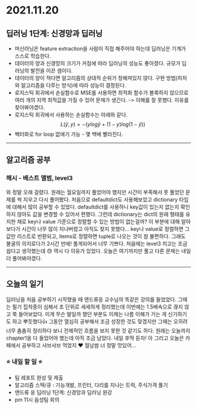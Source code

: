 2021.11.20
=====
딥러닝 1단계: 신경망과 딥러닝
-----
- 머신러닝은 feature extraction을 사람이 직접 해주어야 하는데 딥러닝은 기계가 스스로 학습한다.
- 데이터의 양과 신경망의 크기가 커짐에 따라 딥러닝의 성능도 좋아졌다. 규모가 딥러닝의 발전을 이끈 셈이다.
- 데이터의 양이 적다면 알고리즘의 상대적 순위가 정해져있지 않다. 구현 방법(피처와 알고리즘을 다루는 방식)에 따라 성능이 결정된다.
- 로지스틱 회귀에서 손실함수로 MSE를 사용하면 최적화 함수가 볼록하지 않으므로 여러 개의 지역 최적값을 가질 수 있어 문제가 생긴다. -> 이해를 잘 못했다. 이유를 찾아봐야겠다.
- 로지스틱 회귀에서 사용하는 손실함수는 아래와 같다.
$$
 L(\hat{y},y)=−(ylog\hat{y}+(1−y)log(1−\hat{y})) 
$$
- 벡터화로 for loop 없애기 가능 - 몇 백배 빨라진다.
  
***

알고리즘 공부
----
### 해시 - 베스트 앨범, level3
와 정말 오래 걸렸다. 원래는 월요일까지 풀었어야 했지만 시간이 부족해서 못 풀었던 문제를 싹 지우고 다시 풀어봤다. 처음으로 defaultdict도 사용해보았고 dictionary 타입에 대해서 많이 공부할 수 있었다. defaultdict를 사용하니 key값이 있는지 없는지 확인하지 않아도 값을 변경할 수 있어서 편했다. 그런데 dictionary는 dict의 원래 형태를 유지한 채로 key나 value 기준으로 정렬할 수 있는 방법이 없는걸까? 이 부분에 대해 알아보다가 시간이 너무 많이 지나버렸고 아직도 찾지 못했다... key나 value로 정렬하면 그 값만 리스트로 반환되고, items로 정렬하면 tuple로 나오는 것이 참 불편하다. 그래도 불굴의 의지로다가 2시간 만에! 풀게되어서 너무 기쁘다. 처음에는 level3 치고는 조금 쉽다고 생각했는데 :sweat: 역시 다 이유가 있었다. 오늘은 여기까지만 풀고 다른 문제는 내일 더 풀어봐야겠다.

***

오늘의 일기
-----
딥러닝을 처음 공부하기 시작했을 때 앤드류응 교수님의 똑같은 강의를 들었었다. 그때는 필기 집착증이 심해서 초 단위로 세세하게 정리했는데 이번에는 1.5배속으로 끊지 않고 쭉 들어보았다. 이게 무슨 말일까 했던 부분도 이제는 나름 이해가 가는 게 신기하기도 하고 뿌듯했다:thumbsup: 그동안 열심히 공부해서 조금 성장한 것도 맞겠지만 그때는 오히려 너무 촘촘히 정리하다 보니 전체적인 흐름을 보지 못한 것 같기도 하다. 원래는 오늘까지 chapter1을 다 들었어야 했는데 아직 조금 남았다. 내일 후딱 듣자! 아 그리고 오늘은 카페에서 공부하고 샤브샤브 먹었지 :heart: 월남쌈 너 정말 맛있어...

### :star: 내일 할 일 :star:
- 팀 레포트 완성 및 제출
- 알고리즘 스택/큐 : 기능개발, 프린터, 다리를 지나는 트럭, 주식가격 풀기
- 앤드류 응 딥러닝 1단계: 신경망과 딥러닝 완강
- pm 11시 음성팀 회의